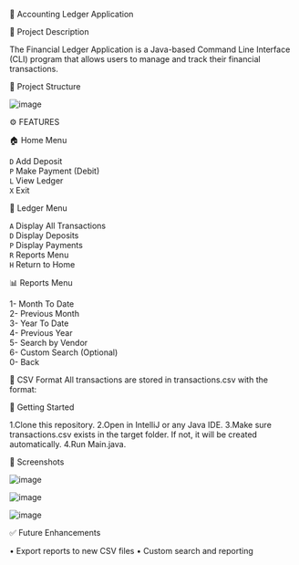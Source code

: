 📒 Accounting Ledger Application

📝 Project Description

The Financial Ledger Application is a Java-based Command Line Interface (CLI) program that allows users to manage and track their financial transactions.

📁 Project Structure

![image](https://github.com/user-attachments/assets/473194fc-37c8-4f49-a549-fa069f5e62cc)



⚙️ FEATURES

 🏠 Home Menu
 
 `D` Add Deposit  
 `P` Make Payment (Debit)  
 `L` View Ledger  
 `X` Exit

 📒 Ledger Menu
 
 `A` Display All Transactions  
 `D` Display Deposits  
 `P` Display Payments  
 `R` Reports Menu  
 `H` Return to Home

 📊 Reports Menu
 
 1- Month To Date  
 2- Previous Month  
 3- Year To Date  
 4- Previous Year  
 5- Search by Vendor  
 6- Custom Search (Optional)  
 0- Back



📁 CSV Format
All transactions are stored in transactions.csv with the format:


🚀 Getting Started

1.Clone this repository.
2.Open in IntelliJ or any Java IDE.
3.Make sure transactions.csv exists in the target folder. If not, it will be created automatically.
4.Run Main.java.

📸 Screenshots

![image](https://github.com/user-attachments/assets/37f67513-793e-4200-9527-1e9d5fcb670f)

![image](https://github.com/user-attachments/assets/c7f9e651-2345-443f-a4c8-61c80f46ddf4)

![image](https://github.com/user-attachments/assets/00a205c3-a981-40d6-9b40-c18eb494f58d)



✅ Future Enhancements

• Export reports to new CSV files
• Custom search and reporting



